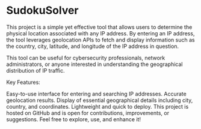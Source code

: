 # SudokuSolver

This project is a simple yet effective tool that allows users to determine the physical location associated with any IP address. By entering an IP address, the tool leverages geolocation APIs to fetch and display information such as the country, city, latitude, and longitude of the IP address in question.

This tool can be useful for cybersecurity professionals, network administrators, or anyone interested in understanding the geographical distribution of IP traffic.

Key Features:

Easy-to-use interface for entering and searching IP addresses.
Accurate geolocation results.
Display of essential geographical details including city, country, and coordinates.
Lightweight and quick to deploy.
This project is hosted on GitHub and is open for contributions, improvements, or suggestions. Feel free to explore, use, and enhance it!
